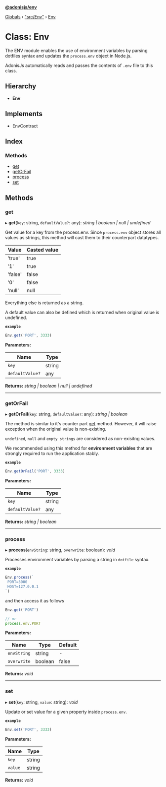 **[@adonisjs/env](../README.md)**

[Globals](../README.md) › ["src/Env"](../modules/_src_env_.md) › [Env](_src_env_.env.md)

# Class: Env

The ENV module enables the use of environment variables by parsing dotfiles syntax
and updates the `process.env` object in Node.js.

AdonisJs automatically reads and passes the contents of `.env` file to this class.

## Hierarchy

* **Env**

## Implements

* EnvContract

## Index

### Methods

* [get](_src_env_.env.md#get)
* [getOrFail](_src_env_.env.md#getorfail)
* [process](_src_env_.env.md#process)
* [set](_src_env_.env.md#set)

## Methods

###  get

▸ **get**(`key`: string, `defaultValue?`: any): *string | boolean | null | undefined*

Get value for a key from the process.env. Since `process.env` object stores all
values as strings, this method will cast them to their counterpart datatypes.

| Value | Casted value |
|------|---------------|
| 'true' | true |
| '1' | true |
| 'false' | false |
| '0' | false |
| 'null' | null |

Everything else is returned as a string.

A default value can also be defined which is returned when original value
is undefined.

**`example`** 
```ts
Env.get('PORT', 3333)
```

**Parameters:**

Name | Type |
------ | ------ |
`key` | string |
`defaultValue?` | any |

**Returns:** *string | boolean | null | undefined*

___

###  getOrFail

▸ **getOrFail**(`key`: string, `defaultValue?`: any): *string | boolean*

The method is similar to it's counter part [get](_src_env_.env.md#get) method. However, it will
raise exception when the original value is non-existing.

`undefined`, `null` and `empty strings` are considered as non-exisitng values.

We recommended using this method for **environment variables** that are strongly
required to run the application stably.

**`example`** 
```ts
Env.getOrFail('PORT', 3333)
```

**Parameters:**

Name | Type |
------ | ------ |
`key` | string |
`defaultValue?` | any |

**Returns:** *string | boolean*

___

###  process

▸ **process**(`envString`: string, `overwrite`: boolean): *void*

Processes environment variables by parsing a string
in `dotfile` syntax.

**`example`** 
```ts
Env.process(`
 PORT=3000
 HOST=127.0.0.1
`)
```

and then access it as follows

```ts
Env.get('PORT')

// or
process.env.PORT
```

**Parameters:**

Name | Type | Default |
------ | ------ | ------ |
`envString` | string | - |
`overwrite` | boolean | false |

**Returns:** *void*

___

###  set

▸ **set**(`key`: string, `value`: string): *void*

Update or set value for a given property
inside `process.env`.

**`example`** 
```ts
Env.set('PORT', 3333)
```

**Parameters:**

Name | Type |
------ | ------ |
`key` | string |
`value` | string |

**Returns:** *void*